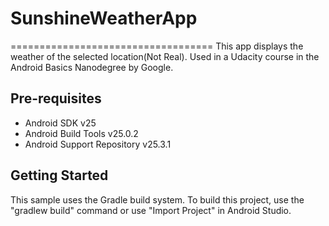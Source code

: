 # SunshineWeatherApp
===================================
This app displays the weather of the selected location(Not Real).
Used in a Udacity course in the Android Basics Nanodegree by Google.

Pre-requisites
--------------

- Android SDK v25
- Android Build Tools v25.0.2
- Android Support Repository v25.3.1

Getting Started
---------------

This sample uses the Gradle build system. To build this project, use the
"gradlew build" command or use "Import Project" in Android Studio.
